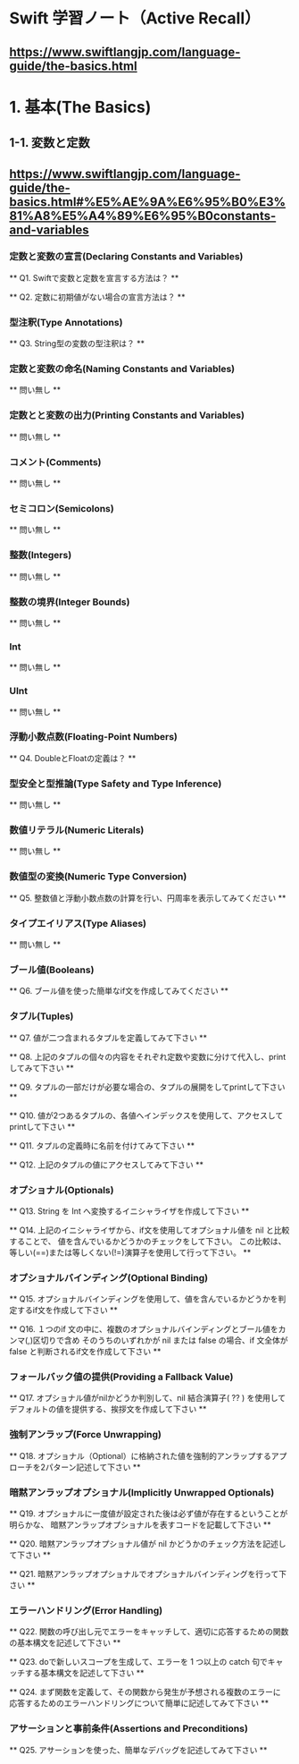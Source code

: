 
# Swift 学習ノート（Active Recall）
<https://www.swiftlangjp.com/language-guide/the-basics.html>
--- 

# 1. 基本(The Basics)

## 1-1. 変数と定数
<https://www.swiftlangjp.com/language-guide/the-basics.html#%E5%AE%9A%E6%95%B0%E3%81%A8%E5%A4%89%E6%95%B0constants-and-variables>
--- 

### 定数と変数の宣言(Declaring Constants and Variables)

** Q1. Swiftで変数と定数を宣言する方法は？ **


** Q2. 定数に初期値がない場合の宣言方法は？ **


### 型注釈(Type Annotations)

** Q3. String型の変数の型注釈は？ **


### 定数と変数の命名(Naming Constants and Variables)

** 問い無し **


### 定数とと変数の出力(Printing Constants and Variables)

** 問い無し **


### コメント(Comments)

** 問い無し **


### セミコロン(Semicolons)

** 問い無し **


### 整数(Integers)

** 問い無し **


### 整数の境界(Integer Bounds)

** 問い無し **


### Int

** 問い無し **


### UInt

** 問い無し **


### 浮動小数点数(Floating-Point Numbers)

** Q4. DoubleとFloatの定義は？ **


### 型安全と型推論(Type Safety and Type Inference)

** 問い無し **


### 数値リテラル(Numeric Literals)

** 問い無し **


### 数値型の変換(Numeric Type Conversion)

** Q5. 整数値と浮動小数点数の計算を行い、円周率を表示してみてください **


### タイプエイリアス(Type Aliases)

** 問い無し **


### ブール値(Booleans)

** Q6. ブール値を使った簡単なif文を作成してみてください **


### タプル(Tuples)

** Q7. 値が二つ含まれるタプルを定義してみて下さい **

** Q8. 上記のタプルの個々の内容をそれぞれ定数や変数に分けて代入し、printしてみて下さい **

** Q9. タプルの一部だけが必要な場合の、タプルの展開をしてprintして下さい **

** Q10. 値が2つあるタプルの、各値へインデックスを使用して、アクセスしてprintして下さい **

** Q11. タプルの定義時に名前を付けてみて下さい **

** Q12. 上記のタプルの値にアクセスしてみて下さい **


### オプショナル(Optionals)

** Q13. String を Int へ変換するイニシャライザを作成して下さい **

** Q14. 上記のイニシャライザから、if文を使用してオプショナル値を nil と比較することで、
        値を含んでいるかどうかのチェックをして下さい。
        この比較は、等しい(==)または等しくない(!=)演算子を使用して行って下さい。 **


### オプショナルバインディング(Optional Binding)

** Q15. オプショナルバインディングを使用して、値を含んでいるかどうかを判定するif文を作成して下さい **

** Q16. １つのif 文の中に、複数のオプショナルバインディングとブール値をカンマ(,)区切りで含め
        そのうちのいずれかが nil または false の場合、if 文全体が false と判断されるif文を作成して下さい **


### フォールバック値の提供(Providing a Fallback Value)

** Q17. オプショナル値がnilかどうか判別して、nil 結合演算子( ?? ) を使用して
        デフォルトの値を提供する、挨拶文を作成して下さい **


### 強制アンラップ(Force Unwrapping)

** Q18. オプショナル（Optional<T>）に格納された値を強制的アンラップするアプローチを2パターン記述して下さい **


### 暗黙アンラップオプショナル(Implicitly Unwrapped Optionals)

** Q19. オプショナルに一度値が設定された後は必ず値が存在するということが明らかな、
        暗黙アンラップオプショナルを表すコードを記載して下さい **


** Q20. 暗黙アンラップオプショナル値が nil かどうかのチェック方法を記述して下さい **


** Q21. 暗黙アンラップオプショナルでオプショナルバインディングを行って下さい **


### エラーハンドリング(Error Handling)

** Q22. 関数の呼び出し元でエラーをキャッチして、適切に応答するための関数の基本構文を記述して下さい **


** Q23. doで新しいスコープを生成して、エラーを 1 つ以上の catch 句でキャッチする基本構文を記述して下さい **


** Q24. まず関数を定義して、その関数から発生が予想される複数のエラーに
        応答するためのエラーハンドリングについて簡単に記述してみて下さい **


### アサーションと事前条件(Assertions and Preconditions)

** Q25. アサーションを使った、簡単なデバッグを記述してみて下さい **

